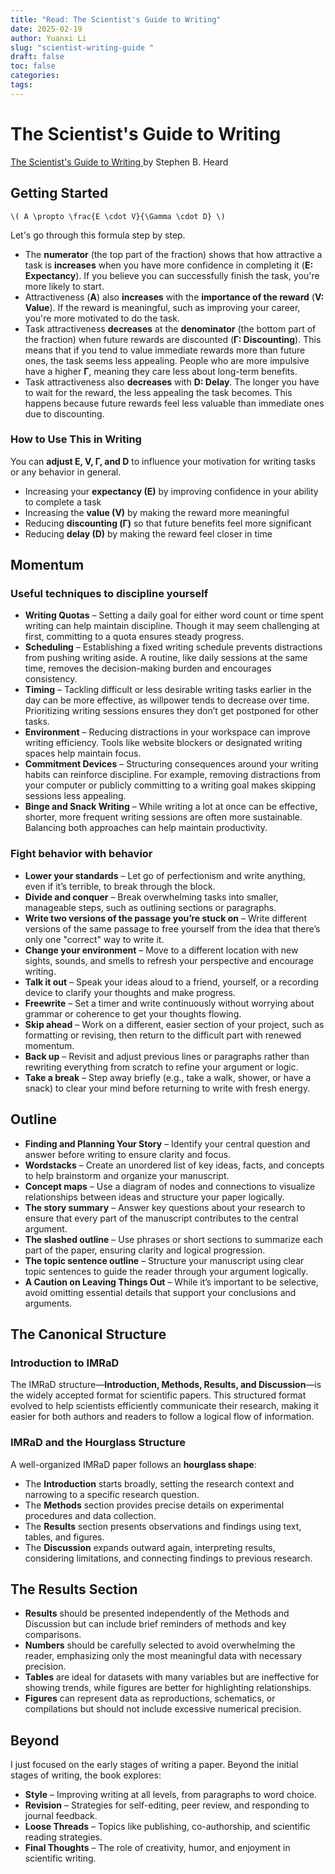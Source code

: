 ```yaml
---
title: "Read: The Scientist's Guide to Writing"
date: 2025-02-19
author: Yuanxi Li
slug: "scientist-writing-guide "
draft: false
toc: false
categories:
tags:
---
```

# The Scientist's Guide to Writing
<a href="https://www.goodreads.com/book/show/27311903-the-scientist-s-guide-to-writing?from_search=true&from_srp=true&qid=fffaUlud33&rank=1" target="_blank">
    The Scientist's Guide to Writing
</a>
by Stephen B. Heard

## Getting Started
```
\( A \propto \frac{E \cdot V}{\Gamma \cdot D} \)
```
Let's go through this formula step by step. 

- The **numerator** (the top part of the fraction) shows that how attractive a task is **increases** when you have more confidence in completing it (**E: Expectancy**). If you believe you can successfully finish the task, you're more likely to start.
- Attractiveness (**A**) also **increases** with the **importance of the reward** (**V: Value**). If the reward is meaningful, such as improving your career, you're more motivated to do the task.
- Task attractiveness **decreases** at the **denominator** (the bottom part of the fraction) when future rewards are discounted (**Γ: Discounting**). This means that if you tend to value immediate rewards more than future ones, the task seems less appealing. People who are more impulsive have a higher **Γ**, meaning they care less about long-term benefits.
- Task attractiveness also **decreases** with **D: Delay**. The longer you have to wait for the reward, the less appealing the task becomes. This happens because future rewards feel less valuable than immediate ones due to discounting.

### How to Use This in Writing
You can **adjust E, V, Γ, and D** to influence your motivation for writing tasks or any behavior in general.
- Increasing your **expectancy (E)** by improving confidence in your ability to complete a task
- Increasing the **value (V)** by making the reward more meaningful
- Reducing **discounting (Γ)** so that future benefits feel more significant
- Reducing **delay (D)** by making the reward feel closer in time

## Momentum
### Useful techniques to discipline yourself
- **Writing Quotas** – Setting a daily goal for either word count or time spent writing can help maintain discipline. Though it may seem challenging at first, committing to a quota ensures steady progress.
- **Scheduling** – Establishing a fixed writing schedule prevents distractions from pushing writing aside. A routine, like daily sessions at the same time, removes the decision-making burden and encourages consistency.
- **Timing** – Tackling difficult or less desirable writing tasks earlier in the day can be more effective, as willpower tends to decrease over time. Prioritizing writing sessions ensures they don’t get postponed for other tasks.
- **Environment** – Reducing distractions in your workspace can improve writing efficiency. Tools like website blockers or designated writing spaces help maintain focus.
- **Commitment Devices** – Structuring consequences around your writing habits can reinforce discipline. For example, removing distractions from your computer or publicly committing to a writing goal makes skipping sessions less appealing. 
- **Binge and Snack Writing** – While writing a lot at once can be effective, shorter, more frequent writing sessions are often more sustainable. Balancing both approaches can help maintain productivity.

### Fight behavior with behavior
- **Lower your standards** – Let go of perfectionism and write anything, even if it’s terrible, to break through the block.
- **Divide and conquer** – Break overwhelming tasks into smaller, manageable steps, such as outlining sections or paragraphs.
- **Write two versions of the passage you’re stuck on** – Write different versions of the same passage to free yourself from the idea that there’s only one "correct" way to write it.
- **Change your environment** – Move to a different location with new sights, sounds, and smells to refresh your perspective and encourage writing.
- **Talk it out** – Speak your ideas aloud to a friend, yourself, or a recording device to clarify your thoughts and make progress.
- **Freewrite** – Set a timer and write continuously without worrying about grammar or coherence to get your thoughts flowing. 
- **Skip ahead** – Work on a different, easier section of your project, such as formatting or revising, then return to the difficult part with renewed momentum.
- **Back up** – Revisit and adjust previous lines or paragraphs rather than rewriting everything from scratch to refine your argument or logic.
- **Take a break** – Step away briefly (e.g., take a walk, shower, or have a snack) to clear your mind before returning to write with fresh energy.

## Outline
- **Finding and Planning Your Story** – Identify your central question and answer before writing to ensure clarity and focus.   
- **Wordstacks** – Create an unordered list of key ideas, facts, and concepts to help brainstorm and organize your manuscript.
- **Concept maps** – Use a diagram of nodes and connections to visualize relationships between ideas and structure your paper logically.
- **The story summary** – Answer key questions about your research to ensure that every part of the manuscript contributes to the central argument.
- **The slashed outline** – Use phrases or short sections to summarize each part of the paper, ensuring clarity and logical progression.
- **The topic sentence outline** – Structure your manuscript using clear topic sentences to guide the reader through your argument logically.
- **A Caution on Leaving Things Out** – While it’s important to be selective, avoid omitting essential details that support your conclusions and arguments.
 
## The Canonical Structure
### Introduction to IMRaD
The IMRaD structure—**Introduction, Methods, Results, and Discussion**—is the widely accepted format for scientific papers. This structured format evolved to help scientists efficiently communicate their research, making it easier for both authors and readers to follow a logical flow of information.

### IMRaD and the Hourglass Structure
A well-organized IMRaD paper follows an **hourglass shape**:
- The **Introduction** starts broadly, setting the research context and narrowing to a specific research question.
- The **Methods** section provides precise details on experimental procedures and data collection.
- The **Results** section presents observations and findings using text, tables, and figures.
- The **Discussion** expands outward again, interpreting results, considering limitations, and connecting findings to previous research.
 
## The Results Section
- **Results** should be presented independently of the Methods and Discussion but can include brief reminders of methods and key comparisons.
- **Numbers** should be carefully selected to avoid overwhelming the reader, emphasizing only the most meaningful data with necessary precision.
- **Tables** are ideal for datasets with many variables but are ineffective for showing trends, while figures are better for highlighting relationships.
- **Figures** can represent data as reproductions, schematics, or compilations but should not include excessive numerical precision.

## Beyond
I just focused on the early stages of writing a paper. Beyond the initial stages of writing, the book explores:
- **Style** – Improving writing at all levels, from paragraphs to word choice.
- **Revision** – Strategies for self-editing, peer review, and responding to journal feedback.
- **Loose Threads** – Topics like publishing, co-authorship, and scientific reading strategies.
- **Final Thoughts** – The role of creativity, humor, and enjoyment in scientific writing.